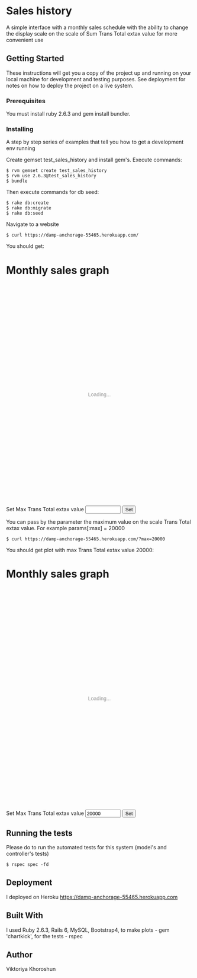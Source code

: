 # Sales history

A simple interface with a monthly sales schedule with the ability to change the display scale on the scale of Sum Trans Total extax value for more convenient use

## Getting Started

These instructions will get you a copy of the project up and running on your local machine for development and testing purposes. See deployment for notes on how to deploy the project on a live system.

### Prerequisites

You must install ruby 2.6.3 and gem install bundler. 

### Installing

A step by step series of examples that tell you how to get a development env running

Create gemset test_sales_history and install gem's. 
Execute commands:

```
$ rvm gemset create test_sales_history
$ rvm use 2.6.3@test_sales_history
$ bundle
```
Then execute commands for db seed:

```
$ rake db:create
$ rake db:migrate
$ rake db:seed
```
Navigate to a website

```
$ curl https://damp-anchorage-55465.herokuapp.com/
```
You should get:

<!DOCTYPE html>
<html>
<head>
<meta content='text/html; charset=UTF-8' http-equiv='Content-Type'>
<title>TestSalesHistory</title>
<meta name="csrf-param" content="authenticity_token" />
<meta name="csrf-token" content="Ze9REEuXO/dr/n+awslEax5sNQbbtn6daCdT195GgfgHSE0arwsr2ohqcbsU9jyZSPrR9AKz6gQ8Go91DLmI3w==" />


<script src="/packs/js/application-33164803607e81070d0d.js" data-turbolinks-track="reload"></script>
</head>
<body>
<div class='container'>
<h1 class='text-center'>Monthly sales graph</h1>
<div id="chart-1" style="height: 600px; width: 100%; text-align: center; color: #999; line-height: 600px; font-size: 14px; font-family: 'Lucida Grande', 'Lucida Sans Unicode', Verdana, Arial, Helvetica, sans-serif;">Loading...</div><script type="text/javascript">
  new Chartkick["LineChart"]("chart-1", [{"name":2004,"data":[[4,"5428.95"],[5,"6483.72"],[6,"5730.48"],[7,"6781.62"],[8,"7650.53"],[9,"8971.25"],[10,"8689.02"],[11,"10747.92"],[12,"23873.03"]]},{"name":2005,"data":[[1,"15807.81"],[2,"9242.03"],[3,"10086.68"],[4,"7486.79"],[5,"6895.61"],[6,"8222.9"],[7,"6707.71"],[8,"5581.29"],[9,"6061.66"],[10,"6201.4"],[11,"5969.12"],[12,"13521.63"]]},{"name":2006,"data":[[1,"7714.62"],[2,"5009.84"],[3,"6475.19"],[4,"5648.9"],[5,"5362.39"],[6,"4801.08"],[7,"4961.21"],[8,"5881.27"],[9,"6755.17"],[10,"6005.95"],[11,"6377.79"],[12,"15658.62"]]},{"name":2007,"data":[[1,"9033.64"],[2,"7051.95"],[3,"6760.95"],[4,"7472.26"],[5,"8448.65"],[6,"5520.4"],[7,"6215.85"],[8,"7224.53"],[9,"5509.72"],[10,"5979.37"],[11,"7848.36"],[12,"15654.57"]]},{"name":2008,"data":[[1,"9188.91"],[2,"5899.8"],[3,"7149.67"],[4,"5401.31"],[5,"6191.54"],[6,"5389.7"],[7,"5656.46"],[8,"6773.31"],[9,"7462.74"],[10,"6883.91"],[11,"6133.09"],[12,"14084.8"]]},{"name":2009,"data":[[1,"8429.45"],[2,"5567.52"],[3,"6155.6"],[4,"5879.84"],[5,"5963.74"],[6,"5544.43"],[7,"5122.83"],[8,"6300.67"],[9,"6956.68"],[10,"6280.18"],[11,"8656.06"],[12,"16261.86"]]},{"name":2010,"data":[[1,"9408.82"],[2,"5919.55"],[3,"6800.25"],[4,"6531.02"],[5,"6409.89"],[6,"5897.28"],[7,"5874.34"],[8,"7025.0"],[9,"8778.9"],[10,"8051.57"],[11,"7654.19"],[12,"17823.11"]]},{"name":2011,"data":[[1,"10196.1"],[2,"6645.92"],[3,"7707.23"],[4,"8590.29"],[5,"7747.78"],[6,"5564.54"],[7,"6639.66"],[8,"6205.21"],[9,"7016.01"],[10,"6819.93"],[11,"7670.77"],[12,"18235.75"]]},{"name":2012,"data":[[1,"9147.21"],[2,"2402414.32"],[3,"6326.02"],[4,"6094.15"],[5,"5579.36"],[6,"5639.33"],[7,"4782.16"],[8,"7891.89"],[9,"7540.49"],[10,"5752.91"],[11,"6464.41"],[12,"17788.45"]]},{"name":2013,"data":[[1,"9529.48"],[2,"6826.18"],[3,"7940.43"],[4,"6434.44"],[5,"8623.01"],[6,"4845.47"],[7,"5298.41"],[8,"6548.01"],[9,"7301.73"],[10,"8888.69"],[11,"11466.47"],[12,"20241.12"]]},{"name":2014,"data":[[1,"9320.78"],[2,"7586.53"],[3,"7239.35"],[4,"7717.35"],[5,"7017.68"],[6,"6695.73"],[7,"6902.49"],[8,"7451.11"],[9,"7109.17"],[10,"7349.3"],[11,"10538.63"],[12,"21692.17"]]},{"name":2015,"data":[[1,"10882.89"],[2,"6910.31"],[3,"9032.19"],[4,"9817.25"],[5,"9447.61"],[6,"8114.31"],[7,"7932.47"],[8,"7759.62"],[9,"15556.47"],[10,"9745.85"],[11,"13757.84"],[12,"23119.7"]]},{"name":2016,"data":[[1,"11781.19"],[2,"7970.82"],[3,"9325.68"],[4,"7827.83"],[5,"7208.31"],[6,"8547.57"],[7,"7110.24"],[8,"8012.59"],[9,"8358.06"],[10,"9922.11"],[11,"10556.24"],[12,"28985.08"]]},{"name":2017,"data":[[1,"13167.27"],[2,"9402.24"],[3,"10742.63"],[4,"12225.25"],[5,"9266.39"],[6,"8102.3"],[7,"8414.21"],[8,"8973.3"],[9,"8733.9"],[10,"8353.57"],[11,"9735.71"],[12,"24078.59"]]},{"name":2018,"data":[[1,"12060.35"],[2,"9249.55"],[3,"10202.63"],[4,"8176.98"],[5,"7338.39"],[6,"7385.64"],[7,"7367.94"],[8,"2210.75"]]}], {"library":{"scales":{"xAxes":[{"ticks":{"min":1,"stepSize":1}}]}},"xtitle":"Months","ytitle":"Trans Total extax value","max":null});
</script>

<form action="/" accept-charset="UTF-8" method="get">
<div class='form-group'>
<label class="control-label" for="max">Set Max Trans Total extax value</label>
<input type="number" name="max" id="max" min="1" max="2500000" class="form-control" />
<input type="submit" value="Set" class="btn btn-primary my-2" data-disable-with="Set" />
</div>
</form>


</div>
</body>
</html>


You can pass by the parameter the maximum value on the scale Trans Total extax value. For example params[:max] = 20000

```
$ curl https://damp-anchorage-55465.herokuapp.com/?max=20000
```
You should get plot with max Trans Total extax value 20000:

<!DOCTYPE html>
<html>
<head>
<meta content='text/html; charset=UTF-8' http-equiv='Content-Type'>
<title>TestSalesHistory</title>
<meta name="csrf-param" content="authenticity_token" />
<meta name="csrf-token" content="SVkb0enxKAaSwSO/pCpP51cI41yJsWDONyHDTl5WYBictVEDr1bk3AYVOWelD1isqNU+KCFQ63/eNm7oqLt06g==" />


<script src="/packs/js/application-33164803607e81070d0d.js" data-turbolinks-track="reload"></script>
</head>
<body>
<div class='container'>
<h1 class='text-center'>Monthly sales graph</h1>
<div id="chart-1" style="height: 600px; width: 100%; text-align: center; color: #999; line-height: 600px; font-size: 14px; font-family: 'Lucida Grande', 'Lucida Sans Unicode', Verdana, Arial, Helvetica, sans-serif;">Loading...</div><script type="text/javascript">
  new Chartkick["LineChart"]("chart-1", [{"name":2004,"data":[[4,"5428.95"],[5,"6483.72"],[6,"5730.48"],[7,"6781.62"],[8,"7650.53"],[9,"8971.25"],[10,"8689.02"],[11,"10747.92"],[12,"23873.03"]]},{"name":2005,"data":[[1,"15807.81"],[2,"9242.03"],[3,"10086.68"],[4,"7486.79"],[5,"6895.61"],[6,"8222.9"],[7,"6707.71"],[8,"5581.29"],[9,"6061.66"],[10,"6201.4"],[11,"5969.12"],[12,"13521.63"]]},{"name":2006,"data":[[1,"7714.62"],[2,"5009.84"],[3,"6475.19"],[4,"5648.9"],[5,"5362.39"],[6,"4801.08"],[7,"4961.21"],[8,"5881.27"],[9,"6755.17"],[10,"6005.95"],[11,"6377.79"],[12,"15658.62"]]},{"name":2007,"data":[[1,"9033.64"],[2,"7051.95"],[3,"6760.95"],[4,"7472.26"],[5,"8448.65"],[6,"5520.4"],[7,"6215.85"],[8,"7224.53"],[9,"5509.72"],[10,"5979.37"],[11,"7848.36"],[12,"15654.57"]]},{"name":2008,"data":[[1,"9188.91"],[2,"5899.8"],[3,"7149.67"],[4,"5401.31"],[5,"6191.54"],[6,"5389.7"],[7,"5656.46"],[8,"6773.31"],[9,"7462.74"],[10,"6883.91"],[11,"6133.09"],[12,"14084.8"]]},{"name":2009,"data":[[1,"8429.45"],[2,"5567.52"],[3,"6155.6"],[4,"5879.84"],[5,"5963.74"],[6,"5544.43"],[7,"5122.83"],[8,"6300.67"],[9,"6956.68"],[10,"6280.18"],[11,"8656.06"],[12,"16261.86"]]},{"name":2010,"data":[[1,"9408.82"],[2,"5919.55"],[3,"6800.25"],[4,"6531.02"],[5,"6409.89"],[6,"5897.28"],[7,"5874.34"],[8,"7025.0"],[9,"8778.9"],[10,"8051.57"],[11,"7654.19"],[12,"17823.11"]]},{"name":2011,"data":[[1,"10196.1"],[2,"6645.92"],[3,"7707.23"],[4,"8590.29"],[5,"7747.78"],[6,"5564.54"],[7,"6639.66"],[8,"6205.21"],[9,"7016.01"],[10,"6819.93"],[11,"7670.77"],[12,"18235.75"]]},{"name":2012,"data":[[1,"9147.21"],[2,"2402414.32"],[3,"6326.02"],[4,"6094.15"],[5,"5579.36"],[6,"5639.33"],[7,"4782.16"],[8,"7891.89"],[9,"7540.49"],[10,"5752.91"],[11,"6464.41"],[12,"17788.45"]]},{"name":2013,"data":[[1,"9529.48"],[2,"6826.18"],[3,"7940.43"],[4,"6434.44"],[5,"8623.01"],[6,"4845.47"],[7,"5298.41"],[8,"6548.01"],[9,"7301.73"],[10,"8888.69"],[11,"11466.47"],[12,"20241.12"]]},{"name":2014,"data":[[1,"9320.78"],[2,"7586.53"],[3,"7239.35"],[4,"7717.35"],[5,"7017.68"],[6,"6695.73"],[7,"6902.49"],[8,"7451.11"],[9,"7109.17"],[10,"7349.3"],[11,"10538.63"],[12,"21692.17"]]},{"name":2015,"data":[[1,"10882.89"],[2,"6910.31"],[3,"9032.19"],[4,"9817.25"],[5,"9447.61"],[6,"8114.31"],[7,"7932.47"],[8,"7759.62"],[9,"15556.47"],[10,"9745.85"],[11,"13757.84"],[12,"23119.7"]]},{"name":2016,"data":[[1,"11781.19"],[2,"7970.82"],[3,"9325.68"],[4,"7827.83"],[5,"7208.31"],[6,"8547.57"],[7,"7110.24"],[8,"8012.59"],[9,"8358.06"],[10,"9922.11"],[11,"10556.24"],[12,"28985.08"]]},{"name":2017,"data":[[1,"13167.27"],[2,"9402.24"],[3,"10742.63"],[4,"12225.25"],[5,"9266.39"],[6,"8102.3"],[7,"8414.21"],[8,"8973.3"],[9,"8733.9"],[10,"8353.57"],[11,"9735.71"],[12,"24078.59"]]},{"name":2018,"data":[[1,"12060.35"],[2,"9249.55"],[3,"10202.63"],[4,"8176.98"],[5,"7338.39"],[6,"7385.64"],[7,"7367.94"],[8,"2210.75"]]}], {"library":{"scales":{"xAxes":[{"ticks":{"min":1,"stepSize":1}}]}},"xtitle":"Months","ytitle":"Trans Total extax value","max":"20000"});
</script>

<form action="/" accept-charset="UTF-8" method="get">
<div class='form-group'>
<label class="control-label" for="max">Set Max Trans Total extax value</label>
<input type="number" name="max" id="max" value="20000" min="1" max="2500000" class="form-control" />
<input type="submit" value="Set" class="btn btn-primary my-2" data-disable-with="Set" />
</div>
</form>


</div>
</body>
</html>


## Running the tests

Please do to run the automated tests for this system (model's and controller's tests)

```
$ rspec spec -fd
```
## Deployment

I deployed on Heroku
https://damp-anchorage-55465.herokuapp.com

## Built With

I used Ruby 2.6.3, Rails 6, MySQL, Bootstrap4, to make plots - gem 'chartkick', for the tests - rspec

## Author

Viktoriya Khoroshun

